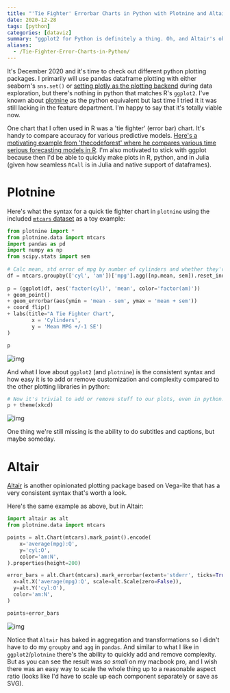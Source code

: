 ```yaml
---
title: "'Tie Fighter' Errorbar Charts in Python with Plotnine and Altair"
date: 2020-12-28
tags: [python]
categories: [dataviz]
summary: "ggplot2 for Python is definitely a thing. Oh, and Altair's ok too."
aliases:
  - /Tie-Fighter-Error-Charts-in-Python/
---
```


It's December 2020 and it's time to check out different python plotting packages. I primarily will use pandas dataframe plotting with either seaborn's `sns.set()` or [setting plotly as the plotting backend](https://plotly.com/python/pandas-backend/) during data exploration, but there's nothing in python that matches R's `ggplot2`. I've known about [plotnine](https://plotnine.readthedocs.io/en/stable/) as the python equivalent but last time I tried it it was still lacking in the feature department. I'm happy to say that it's totally viable now.

One chart that I often used in R was a 'tie fighter' (error bar) chart. It's handy to compare accuracy for various predictive models. [Here's a motivating example from 'thecodeforest' where he compares various time serious forecasting models in R](https://thecodeforest.github.io/post/tidy_time_series_forecasting.html). I'm also motivated to stick with ggplot because then I'd be able to quickly make plots in R, python, and in Julia (given how seamless `RCall` is in Julia and native support of dataframes).

# Plotnine

Here's what the syntax for a quick tie fighter chart in `plotnine` using the included [`mtcars` dataset](https://stat.ethz.ch/R-manual/R-devel/library/datasets/html/mtcars.html) as a toy example:

```python
from plotnine import *
from plotnine.data import mtcars
import pandas as pd
import numpy as np
from scipy.stats import sem
 
# Calc mean, std error of mpg by number of cylinders and whether they're automatic (0) or manual (1)
df = mtcars.groupby(['cyl', 'am'])['mpg'].agg([np.mean, sem]).reset_index()
 
p = (ggplot(df, aes('factor(cyl)', 'mean', color='factor(am)'))
+ geom_point()
+ geom_errorbar(aes(ymin = 'mean - sem', ymax = 'mean + sem'))
+ coord_flip()
+ labs(title="A Tie Fighter Chart",
        x = 'Cylinders',
        y = 'Mean MPG +/-1 SE')
)

p
```

![img](/images/tiefighter1.png)

And what I love about `ggplot2` (and `plotnine`) is the consistent syntax and how easy it is to add or remove customization and complexity compared to the other plotting libraries in python:

```python
# Now it's trivial to add or remove stuff to our plots, even in python!
p + theme(xkcd)
```

![img](/images/tiefighter2.png)

One thing we're still missing is the ability to do subtitles and captions, but maybe someday. 

# Altair

[Altair](https://altair-viz.github.io) is another opinionated plotting package based on Vega-lite that has a very consistent syntax that's worth a look. 

Here's the same example as above, but in Altair:

```python
import altair as alt
from plotnine.data import mtcars

points = alt.Chart(mtcars).mark_point().encode(
    x='average(mpg):Q',
    y='cyl:O',
    color='am:N',
).properties(height=200)

error_bars = alt.Chart(mtcars).mark_errorbar(extent='stderr', ticks=True).encode(
  x=alt.X('average(mpg):Q', scale=alt.Scale(zero=False)),
  y=alt.Y('cyl:O'),
  color='am:N',
)

points+error_bars
```

![img](/images/tiefighter3.png)

Notice that `Altair` has baked in aggregation and transformations so I didn't have to do my `groupby` and `agg` in `pandas`. And similar to what I like in `ggplot2`/`plotnine` there's the ability to quickly add and remove complexity. But as you can see the result was *so small* on my macbook pro, and I wish there was an easy way to scale the whole thing up to a reasonable aspect ratio (looks like I'd have to scale up each component separately or save as SVG).
